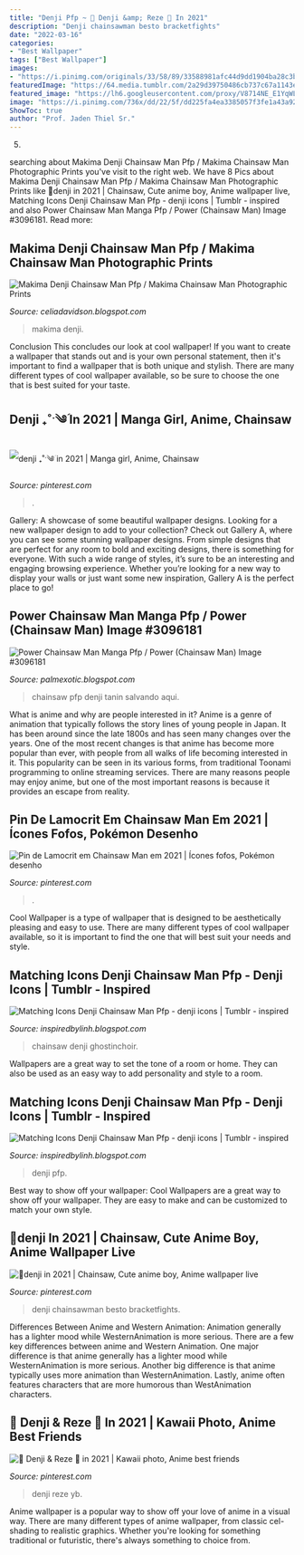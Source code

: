```yaml
---
title: "Denji Pfp ~ 🏮 Denji &amp; Reze 🏮 In 2021"
description: "Denji chainsawman besto bracketfights"
date: "2022-03-16"
categories:
- "Best Wallpaper"
tags: ["Best Wallpaper"]
images:
- "https://i.pinimg.com/originals/33/58/89/33588981afc44d9dd1904ba28c3bfd63.jpg"
featuredImage: "https://64.media.tumblr.com/2a29d39750486cb737c67a1143e1e913/54ff7d811ed3df18-96/s1280x1920/4c36e65c67598da57e56101b01e0569509cfe21d.jpg"
featured_image: "https://lh6.googleusercontent.com/proxy/V8714NE_E1YqWLGEbfpW3RYwMN8Rx5Avf-ETO_wW-dl8F8WehZbhLiHyY9FyoptZi0QVt2eVwOppnA3NKHXoVdbGqqGiSx3cRbsA=w1200-h630-p-k-no-nu"
image: "https://i.pinimg.com/736x/dd/22/5f/dd225fa4ea3385057f3fe1a43a92b61b.jpg"
ShowToc: true
author: "Prof. Jaden Thiel Sr."
---
```



5.

	

		
searching about Makima Denji Chainsaw Man Pfp / Makima Chainsaw Man Photographic Prints you've visit to the right web. We have 8 Pics about Makima Denji Chainsaw Man Pfp / Makima Chainsaw Man Photographic Prints like 💌denji in 2021 | Chainsaw, Cute anime boy, Anime wallpaper live, Matching Icons Denji Chainsaw Man Pfp - denji icons | Tumblr - inspired and also Power Chainsaw Man Manga Pfp / Power (Chainsaw Man) Image #3096181. Read more:
		
    
## Makima Denji Chainsaw Man Pfp / Makima Chainsaw Man Photographic Prints

<img loading=lazy src="https://lh6.googleusercontent.com/proxy/V8714NE_E1YqWLGEbfpW3RYwMN8Rx5Avf-ETO_wW-dl8F8WehZbhLiHyY9FyoptZi0QVt2eVwOppnA3NKHXoVdbGqqGiSx3cRbsA=w1200-h630-p-k-no-nu" onerror="this.onerror=null;this.src='https://tse2.mm.bing.net/th?id=OIP.wGSTXfid46Y6sNQLbQwEAwHaD4&amp;pid=15.1';" alt="Makima Denji Chainsaw Man Pfp / Makima Chainsaw Man Photographic Prints">

_Source: celiadavidson.blogspot.com_

>makima denji. 

	

Conclusion
This concludes our look at cool wallpaper! If you want to create a wallpaper that stands out and is your own personal statement, then it's important to find a wallpaper that is both unique and stylish. There are many different types of cool wallpaper available, so be sure to choose the one that is best suited for your taste.

    
## Denji ₊˚ˑ༄ؘ In 2021 | Manga Girl, Anime, Chainsaw

<img loading=lazy src="https://i.pinimg.com/736x/8d/03/30/8d0330156002cdceffb453a7d0d9cf47.jpg" onerror="this.onerror=null;this.src='https://tse4.mm.bing.net/th?id=OIP.k6WAYm486fb7mY7iuYrHFgHaHa&amp;pid=15.1';" alt="denji ₊˚ˑ༄ؘ in 2021 | Manga girl, Anime, Chainsaw">

_Source: pinterest.com_

>. 

	

Gallery: A showcase of some beautiful wallpaper designs.
Looking for a new wallpaper design to add to your collection? Check out Gallery A, where you can see some stunning wallpaper designs. From simple designs that are perfect for any room to bold and exciting designs, there is something for everyone. With such a wide range of styles, it’s sure to be an interesting and engaging browsing experience. Whether you’re looking for a new way to display your walls or just want some new inspiration, Gallery A is the perfect place to go!





	
	
    
## Power Chainsaw Man Manga Pfp / Power (Chainsaw Man) Image #3096181

<img loading=lazy src="https://64.media.tumblr.com/9410d1160aeaa01a3c4d30e212837ace/6926b502f82c1a13-ef/s640x960/fe70f6175f0af15820b5b01eeca35743811b6e55.png" onerror="this.onerror=null;this.src='https://tse1.mm.bing.net/th?id=OIP.-_kNJl6367JBk10CFlemFwHaHa&amp;pid=15.1';" alt="Power Chainsaw Man Manga Pfp / Power (Chainsaw Man) Image #3096181">

_Source: palmexotic.blogspot.com_

>chainsaw pfp denji tanin salvando aqui. 

	

What is anime and why are people interested in it?
Anime is a genre of animation that typically follows the story lines of young people in Japan. It has been around since the late 1800s and has seen many changes over the years. One of the most recent changes is that anime has become more popular than ever, with people from all walks of life becoming interested in it. This popularity can be seen in its various forms, from traditional Toonami programming to online streaming services. There are many reasons people may enjoy anime, but one of the most important reasons is because it provides an escape from reality.

    
## Pin De Lamocrit Em Chainsaw Man Em 2021 | Ícones Fofos, Pokémon Desenho

<img loading=lazy src="https://i.pinimg.com/736x/f1/7d/cf/f17dcf3f515265a72d419df85ff98ce8.jpg" onerror="this.onerror=null;this.src='https://tse3.mm.bing.net/th?id=OIP.A4pJQBgMKtefy4I9sA6uBgHaHw&amp;pid=15.1';" alt="Pin de Lamocrit em Chainsaw Man em 2021 | Ícones fofos, Pokémon desenho">

_Source: pinterest.com_

>. 

	

Cool Wallpaper is a type of wallpaper that is designed to be aesthetically pleasing and easy to use. There are many different types of cool wallpaper available, so it is important to find the one that will best suit your needs and style.

    
## Matching Icons Denji Chainsaw Man Pfp - Denji Icons | Tumblr - Inspired

<img loading=lazy src="https://64.media.tumblr.com/2a29d39750486cb737c67a1143e1e913/54ff7d811ed3df18-96/s1280x1920/4c36e65c67598da57e56101b01e0569509cfe21d.jpg" onerror="this.onerror=null;this.src='https://tse4.mm.bing.net/th?id=OIP.PGismdzI_cHO4nVyRWb0ygHaHa&amp;pid=15.1';" alt="Matching Icons Denji Chainsaw Man Pfp - denji icons | Tumblr - inspired">

_Source: inspiredbylinh.blogspot.com_

>chainsaw denji ghostinchoir. 

	

Wallpapers are a great way to set the tone of a room or home. They can also be used as an easy way to add personality and style to a room.

    
## Matching Icons Denji Chainsaw Man Pfp - Denji Icons | Tumblr - Inspired

<img loading=lazy src="https://i.pinimg.com/originals/33/58/89/33588981afc44d9dd1904ba28c3bfd63.jpg" onerror="this.onerror=null;this.src='https://tse2.mm.bing.net/th?id=OIP.Y2bC9PEVZ0Zvp7aw_8QmXAHaHa&amp;pid=15.1';" alt="Matching Icons Denji Chainsaw Man Pfp - denji icons | Tumblr - inspired">

_Source: inspiredbylinh.blogspot.com_

>denji pfp. 

	

Best way to show off your wallpaper:
Cool Wallpapers are a great way to show off your wallpaper. They are easy to make and can be customized to match your own style.

    
## 💌denji In 2021 | Chainsaw, Cute Anime Boy, Anime Wallpaper Live

<img loading=lazy src="https://i.pinimg.com/736x/dd/22/5f/dd225fa4ea3385057f3fe1a43a92b61b.jpg" onerror="this.onerror=null;this.src='https://tse1.mm.bing.net/th?id=OIP.qOHYFAl6V0nxSmNXK7erpAAAAA&amp;pid=15.1';" alt="💌denji in 2021 | Chainsaw, Cute anime boy, Anime wallpaper live">

_Source: pinterest.com_

>denji chainsawman besto bracketfights. 

	

Differences Between Anime and Western Animation: Animation generally has a lighter mood while WesternAnimation is more serious.
There are a few key differences between anime and Western Animation. One major difference is that anime generally has a lighter mood while WesternAnimation is more serious. Another big difference is that anime typically uses more animation than WesternAnimation. Lastly, anime often features characters that are more humorous than WestAnimation characters.

    
## 🏮 Denji &amp; Reze 🏮 In 2021 | Kawaii Photo, Anime Best Friends

<img loading=lazy src="https://i.pinimg.com/originals/b9/a7/ff/b9a7ff45f5e9954ebc726be08fa57b7f.jpg" onerror="this.onerror=null;this.src='https://tse2.mm.bing.net/th?id=OIP.cwWu-X6UDZ101Gz31YvK9QHaHa&amp;pid=15.1';" alt="🏮 Denji &amp; Reze 🏮 in 2021 | Kawaii photo, Anime best friends">

_Source: pinterest.com_

>denji reze yb. 

	

Anime wallpaper is a popular way to show off your love of anime in a visual way. There are many different types of anime wallpaper, from classic cel-shading to realistic graphics. Whether you're looking for something traditional or futuristic, there's always something to choice from.

